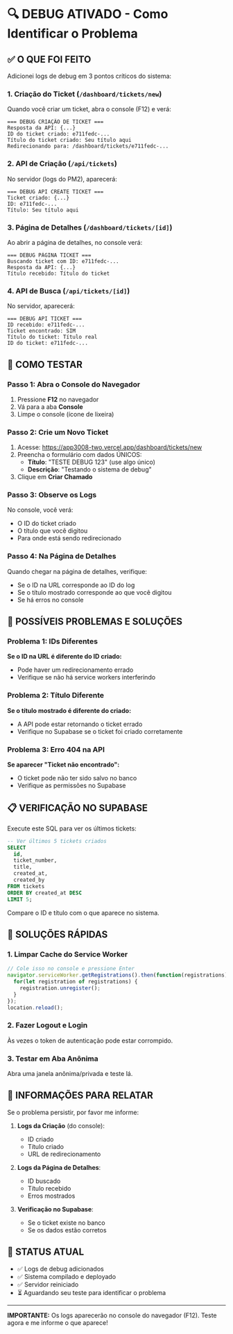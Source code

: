 # 🔍 DEBUG ATIVADO - Como Identificar o Problema

## ✅ O QUE FOI FEITO

Adicionei logs de debug em 3 pontos críticos do sistema:

### 1. **Criação do Ticket** (`/dashboard/tickets/new`)
Quando você criar um ticket, abra o console (F12) e verá:
```
=== DEBUG CRIAÇÃO DE TICKET ===
Resposta da API: {...}
ID do ticket criado: e711fedc-...
Título do ticket criado: Seu título aqui
Redirecionando para: /dashboard/tickets/e711fedc-...
```

### 2. **API de Criação** (`/api/tickets`)
No servidor (logs do PM2), aparecerá:
```
=== DEBUG API CREATE TICKET ===
Ticket criado: {...}
ID: e711fedc-...
Título: Seu título aqui
```

### 3. **Página de Detalhes** (`/dashboard/tickets/[id]`)
Ao abrir a página de detalhes, no console verá:
```
=== DEBUG PÁGINA TICKET ===
Buscando ticket com ID: e711fedc-...
Resposta da API: {...}
Título recebido: Título do ticket
```

### 4. **API de Busca** (`/api/tickets/[id]`)
No servidor, aparecerá:
```
=== DEBUG API TICKET ===
ID recebido: e711fedc-...
Ticket encontrado: SIM
Título do ticket: Título real
ID do ticket: e711fedc-...
```

## 🎯 COMO TESTAR

### Passo 1: Abra o Console do Navegador
1. Pressione **F12** no navegador
2. Vá para a aba **Console**
3. Limpe o console (ícone de lixeira)

### Passo 2: Crie um Novo Ticket
1. Acesse: https://app3008-two.vercel.app/dashboard/tickets/new
2. Preencha o formulário com dados ÚNICOS:
   - **Título**: "TESTE DEBUG 123" (use algo único)
   - **Descrição**: "Testando o sistema de debug"
3. Clique em **Criar Chamado**

### Passo 3: Observe os Logs
No console, você verá:
- O ID do ticket criado
- O título que você digitou
- Para onde está sendo redirecionado

### Passo 4: Na Página de Detalhes
Quando chegar na página de detalhes, verifique:
- Se o ID na URL corresponde ao ID do log
- Se o título mostrado corresponde ao que você digitou
- Se há erros no console

## 🐛 POSSÍVEIS PROBLEMAS E SOLUÇÕES

### Problema 1: IDs Diferentes
**Se o ID na URL é diferente do ID criado:**
- Pode haver um redirecionamento errado
- Verifique se não há service workers interferindo

### Problema 2: Título Diferente
**Se o título mostrado é diferente do criado:**
- A API pode estar retornando o ticket errado
- Verifique no Supabase se o ticket foi criado corretamente

### Problema 3: Erro 404 na API
**Se aparecer "Ticket não encontrado":**
- O ticket pode não ter sido salvo no banco
- Verifique as permissões no Supabase

## 📋 VERIFICAÇÃO NO SUPABASE

Execute este SQL para ver os últimos tickets:

```sql
-- Ver últimos 5 tickets criados
SELECT 
  id,
  ticket_number,
  title,
  created_at,
  created_by
FROM tickets
ORDER BY created_at DESC
LIMIT 5;
```

Compare o ID e título com o que aparece no sistema.

## 🔧 SOLUÇÕES RÁPIDAS

### 1. Limpar Cache do Service Worker
```javascript
// Cole isso no console e pressione Enter
navigator.serviceWorker.getRegistrations().then(function(registrations) {
  for(let registration of registrations) {
    registration.unregister();
  }
});
location.reload();
```

### 2. Fazer Logout e Login
Às vezes o token de autenticação pode estar corrompido.

### 3. Testar em Aba Anônima
Abra uma janela anônima/privada e teste lá.

## 📝 INFORMAÇÕES PARA RELATAR

Se o problema persistir, por favor me informe:

1. **Logs da Criação** (do console):
   - ID criado
   - Título criado
   - URL de redirecionamento

2. **Logs da Página de Detalhes**:
   - ID buscado
   - Título recebido
   - Erros mostrados

3. **Verificação no Supabase**:
   - Se o ticket existe no banco
   - Se os dados estão corretos

## 🚀 STATUS ATUAL

- ✅ Logs de debug adicionados
- ✅ Sistema compilado e deployado
- ✅ Servidor reiniciado
- ⏳ Aguardando seu teste para identificar o problema

---

**IMPORTANTE:** Os logs aparecerão no console do navegador (F12). Teste agora e me informe o que aparece!